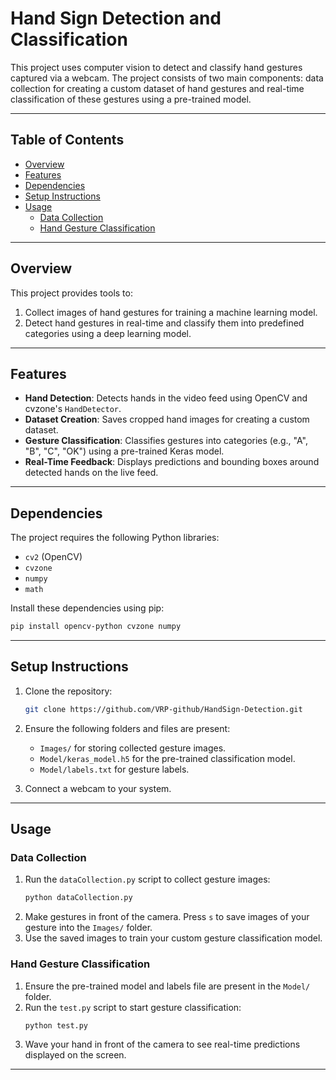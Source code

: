 # Hand Sign Detection and Classification

This project uses computer vision to detect and classify hand gestures captured via a webcam. The project consists of two main components: data collection for creating a custom dataset of hand gestures and real-time classification of these gestures using a pre-trained model.

---

## Table of Contents

- [Overview](#overview)
- [Features](#features)
- [Dependencies](#dependencies)
- [Setup Instructions](#setup-instructions)
- [Usage](#usage)
  - [Data Collection](#data-collection)
  - [Hand Gesture Classification](#hand-gesture-classification)
---

## Overview

This project provides tools to:
1. Collect images of hand gestures for training a machine learning model.
2. Detect hand gestures in real-time and classify them into predefined categories using a deep learning model.

---

## Features

- **Hand Detection**: Detects hands in the video feed using OpenCV and cvzone's `HandDetector`.
- **Dataset Creation**: Saves cropped hand images for creating a custom dataset.
- **Gesture Classification**: Classifies gestures into categories (e.g., "A", "B", "C", "OK") using a pre-trained Keras model.
- **Real-Time Feedback**: Displays predictions and bounding boxes around detected hands on the live feed.

---

## Dependencies

The project requires the following Python libraries:

- `cv2` (OpenCV)
- `cvzone`
- `numpy`
- `math`

Install these dependencies using pip:
```bash
pip install opencv-python cvzone numpy
```

---

## Setup Instructions

1. Clone the repository:
   ```bash
   git clone https://github.com/VRP-github/HandSign-Detection.git
   ```

2. Ensure the following folders and files are present:
   - `Images/` for storing collected gesture images.
   - `Model/keras_model.h5` for the pre-trained classification model.
   - `Model/labels.txt` for gesture labels.

3. Connect a webcam to your system.

---

## Usage

### Data Collection

1. Run the `dataCollection.py` script to collect gesture images:
   ```bash
   python dataCollection.py
   ```
2. Make gestures in front of the camera. Press `s` to save images of your gesture into the `Images/` folder.
3. Use the saved images to train your custom gesture classification model.

### Hand Gesture Classification

1. Ensure the pre-trained model and labels file are present in the `Model/` folder.
2. Run the `test.py` script to start gesture classification:
   ```bash
   python test.py
   ```
3. Wave your hand in front of the camera to see real-time predictions displayed on the screen.

---
